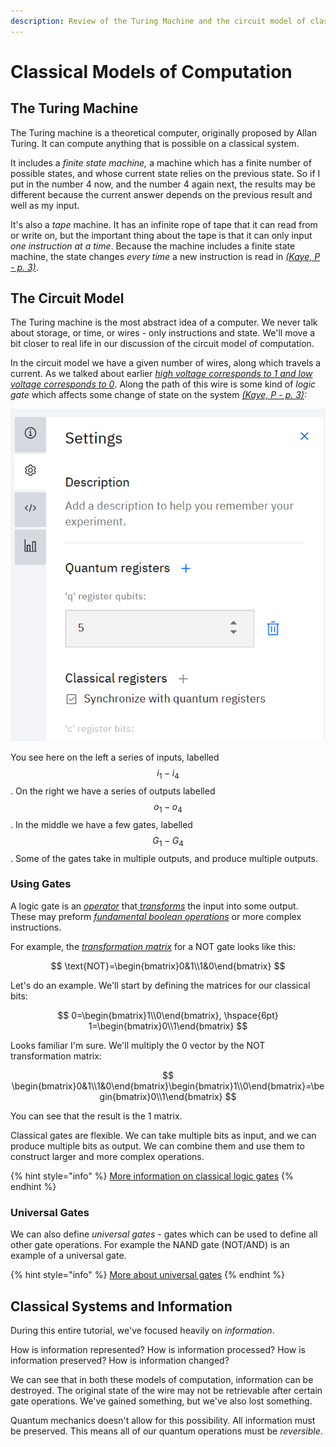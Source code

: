 ```yaml
---
description: Review of the Turing Machine and the circuit model of classical computation
---
```


# Classical Models of Computation

## The Turing Machine

The Turing machine is a theoretical computer, originally proposed by Allan Turing. It can compute anything that is possible on a classical system.

It includes a _finite state machine,_ a machine which has a finite number of possible states, and whose current state relies on the previous state. So if I put in the number 4 now, and the number 4 again next, the results may be different because the current answer depends on the previous result and well as my input.

It's also a _tape_ machine. It has an infinite rope of tape that it can read from or write on, but the important thing about the tape is that it can only input _one instruction at a time_. Because the machine includes a finite state machine, the state changes _every time_ a new instruction is read in [_\(Kaye, P - p. 3\)_](quantum-circuit-summary/quantum-circuit-references.md#the-turing-machine).

## The Circuit Model

The Turing machine is the most abstract idea of a computer. We never talk about storage, or time, or wires - only instructions and state. We'll move a bit closer to real life in our discussion of the circuit model of computation.

In the circuit model we have a given number of wires, along which travels a current. As we talked about earlier [_high voltage corresponds to 1 and low voltage corresponds to 0_](../qubits/classical-bits.md#yes-no). Along the path of this wire is some kind of _logic gate_ which affects some change of state on the system [_\(Kaye, P - p. 3\)_](quantum-circuit-summary/quantum-circuit-references.md#a-circuit-diagram)_:_

![A circuit diagram](../.gitbook/assets/image%20%2829%29.png)

You see here on the left a series of inputs, labelled $$i_1 - i_4$$. On the right we have a series of outputs labelled $$o_1 - o_4$$. In the middle we have a few gates, labelled $$G_1 - G_4$$. Some of the gates take in multiple outputs, and produce multiple outputs.

### Using Gates

A logic gate is an [_operator_](../linear-algebra/transformations.md#operators) that[ _transforms_](../linear-algebra/transformations.md#transformation-matrices) the input into some output. These may preform [_fundamental boolean operations_](../qubits/classical-bits.md#boolean-operations) or more complex instructions.

For example, the [_transformation matrix_](../linear-algebra/transformations.md#transformation-matrices) for a NOT gate looks like this:

$$
\text{NOT}=\begin{bmatrix}0&1\\1&0\end{bmatrix}
$$

Let's do an example. We'll start by defining the matrices for our classical bits:

$$
0=\begin{bmatrix}1\\0\end{bmatrix}, \hspace{6pt} 1=\begin{bmatrix}0\\1\end{bmatrix}
$$

Looks familiar I'm sure. We'll multiply the 0 vector by the NOT transformation matrix:

$$
\begin{bmatrix}0&1\\1&0\end{bmatrix}\begin{bmatrix}1\\0\end{bmatrix}=\begin{bmatrix}0\\1\end{bmatrix}
$$

You can see that the result is the 1 matrix.

Classical gates are flexible. We can take multiple bits as input, and we can produce multiple bits as output. We can combine them and use them to construct larger and more complex operations.

{% hint style="info" %}
[More information on classical logic gates](https://www.khanacademy.org/computing/ap-computer-science-principles/computers-101/logic-gates-and-circuits/a/logic-gates)
{% endhint %}

### Universal Gates

We can also define _universal gates_ - gates which can be used to define all other gate operations. For example the NAND gate \(NOT/AND\) is an example of a universal gate.

{% hint style="info" %}
[More about universal gates](https://www.electronics-tutorials.ws/logic/universal-gates.html)
{% endhint %}

## Classical Systems and Information

During this entire tutorial, we've focused heavily on _information_.

How is information represented? How is information processed? How is information preserved? How is information changed?

We can see that in both these models of computation, information can be destroyed. The original state of the wire may not be retrievable after certain gate operations. We've gained something, but we've also lost something.

Quantum mechanics doesn't allow for this possibility. All information must be preserved. This means all of our quantum operations must be _reversible_.

